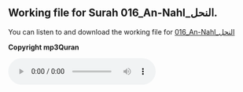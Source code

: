 
## Working file for Surah 016_An-Nahl_النحل.

You can listen to and download the working file for [016_An-Nahl_النحل](https://server13.mp3quran.net/husr/016.mp3)

**Copyright mp3Quran**

<audio controls src="https://server13.mp3quran.net/husr/016.mp3"></audio>
